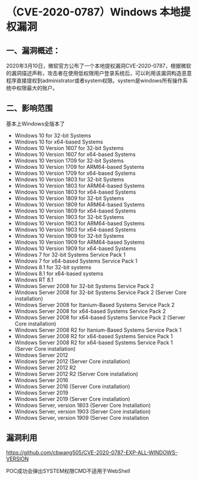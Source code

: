 # （CVE-2020-0787）Windows 本地提权漏洞



## 一、漏洞概述：

2020年3月10日，微软官方公布了一个本地提权漏洞CVE-2020-0787，根据微软的漏洞描述声称，攻击者在使用低权限用户登录系统后，可以利用该漏洞构造恶意程序直接提权到administrator或者system权限。system是windows所有操作系统中权限最大的账户。

## 二、影响范围

基本上Windows全版本了

- Windows 10 for 32-bit Systems
- Windows 10 for x64-based Systems
- Windows 10 Version 1607 for 32-bit Systems
- Windows 10 Version 1607 for x64-based Systems
- Windows 10 Version 1709 for 32-bit Systems
- Windows 10 Version 1709 for ARM64-based Systems
- Windows 10 Version 1709 for x64-based Systems
- Windows 10 Version 1803 for 32-bit Systems
- Windows 10 Version 1803 for ARM64-based Systems
- Windows 10 Version 1803 for x64-based Systems
- Windows 10 Version 1809 for 32-bit Systems
- Windows 10 Version 1809 for ARM64-based Systems
- Windows 10 Version 1809 for x64-based Systems
- Windows 10 Version 1903 for 32-bit Systems
- Windows 10 Version 1903 for ARM64-based Systems
- Windows 10 Version 1903 for x64-based Systems
- Windows 10 Version 1909 for 32-bit Systems
- Windows 10 Version 1909 for ARM64-based Systems
- Windows 10 Version 1909 for x64-based Systems
- Windows 7 for 32-bit Systems Service Pack 1
- Windows 7 for x64-based Systems Service Pack 1
- Windows 8.1 for 32-bit systems
- Windows 8.1 for x64-based systems
- Windows RT 8.1
- Windows Server 2008 for 32-bit Systems Service Pack 2
- Windows Server 2008 for 32-bit Systems Service Pack 2 (Server Core installation)
- Windows Server 2008 for Itanium-Based Systems Service Pack 2
- Windows Server 2008 for x64-based Systems Service Pack 2
- Windows Server 2008 for x64-based Systems Service Pack 2 (Server Core installation)
- Windows Server 2008 R2 for Itanium-Based Systems Service Pack 1
- Windows Server 2008 R2 for x64-based Systems Service Pack 1
- Windows Server 2008 R2 for x64-based Systems Service Pack 1 (Server Core installation)
- Windows Server 2012
- Windows Server 2012 (Server Core installation)
- Windows Server 2012 R2
- Windows Server 2012 R2 (Server Core installation)
- Windows Server 2016
- Windows Server 2016 (Server Core installation)
- Windows Server 2019
- Windows Server 2019 (Server Core installation)
- Windows Server, version 1803 (Server Core Installation)
- Windows Server, version 1903 (Server Core installation)
- Windows Server, version 1909 (Server Core installation

## 漏洞利用

https://github.com/cbwang505/CVE-2020-0787-EXP-ALL-WINDOWS-VERSION



POC成功会弹出SYSTEM权限CMD不适用于WebShell

